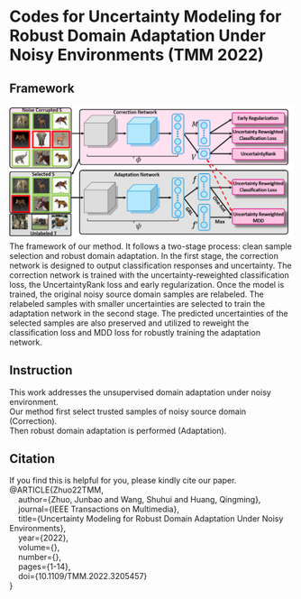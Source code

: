 # Codes for Uncertainty Modeling for Robust Domain Adaptation Under Noisy Environments (TMM 2022)

## Framework
![framework4.jpg](https://github.com/junbaoZHUO/UncertaintyRank/blob/master/framework4.png)
The framework of our method. It follows a two-stage process: clean sample selection and robust domain adaptation. In the first stage, the correction network is designed to output classification responses and uncertainty. The correction network is trained with the uncertainty-reweighted classification loss, the UncertaintyRank loss and early regularization. Once the model is trained, the original noisy source domain samples are relabeled. The relabeled samples with smaller uncertainties are selected to train the adaptation network in the second stage. The predicted uncertainties of the selected samples are also preserved and utilized to reweight the classification loss and MDD loss for robustly training the adaptation network.</br>

## Instruction
This work addresses the unsupervised domain adaptation under noisy environment.</br>
Our method first select trusted samples of noisy source domain (Correction).</br>
Then robust domain adaptation is performed (Adaptation).</br>

## Citation
If you find this is helpful for you, please kindly cite our paper.</br>
@ARTICLE{Zhuo22TMM,</br>
&nbsp; &nbsp; author={Zhuo, Junbao and Wang, Shuhui and Huang, Qingming},</br>
&nbsp; &nbsp; journal={IEEE Transactions on Multimedia}, </br>
&nbsp; &nbsp; title={Uncertainty Modeling for Robust Domain Adaptation Under Noisy Environments}, </br>
&nbsp; &nbsp; year={2022},</br>
&nbsp; &nbsp; volume={},</br>
&nbsp; &nbsp; number={},</br>
&nbsp; &nbsp; pages={1-14},</br>
&nbsp; &nbsp; doi={10.1109/TMM.2022.3205457}</br>
}</br>
